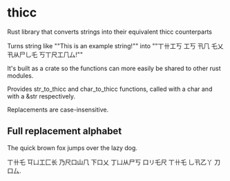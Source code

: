 # thicc
Rust library that converts strings into their equivalent thicc counterparts

Turns string like ""This is an example string!"" into ""丅卄工丂 工丂 卂𠘨 乇乂卂从尸乚乇 丂丅尺工𠘨厶!""

It's built as a crate so the functions can more easily be shared to other rust modules.

Provides str_to_thicc and char_to_thicc functions, called with a char and with a &str respectively.

Replacements are case-insensitive.

## Full replacement alphabet

The quick brown fox jumps over the lazy dog.

丅卄乇 㔿凵工匚长 乃尺口山𠘨 下口乂 丁凵从尸丂 口リ乇尺 丅卄乇 乚卂乙丫 刀口厶.
